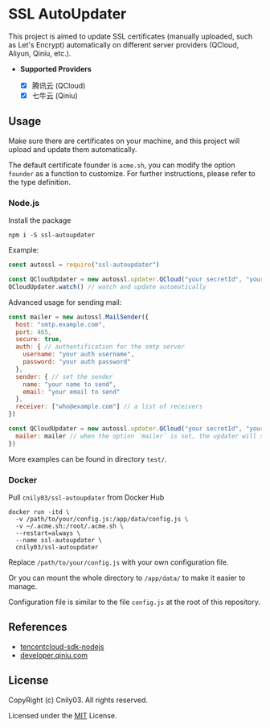 # SSL AutoUpdater

This project is aimed to update SSL certificates (manually uploaded, such as Let's Encrypt) automatically on different server providers (QCloud, Aliyun, Qiniu, etc.).

- **Supported Providers**

  - [x] 腾讯云 (QCloud)
  - [x] 七牛云 (Qiniu)

## Usage

Make sure there are certificates on your machine, and this project will upload and update them automatically.

The default certificate founder is `acme.sh`, you can modify the option `founder` as a function to customize. For further instructions, please refer to the type definition.

### Node.js

Install the package

```shell
npm i -S ssl-autoupdater
```

Example:

```javascript
const autossl = require("ssl-autoupdater")

const QCloudUpdater = new autossl.updater.QCloud("your secretId", "your secretKey")
QCloudUpdater.watch() // watch and update automatically
```

Advanced usage for sending mail:

```javascript
const mailer = new autossl.MailSender({
  host: "smtp.example.com",
  port: 465,
  secure: true,
  auth: { // authentification for the smtp server
    username: "your auth username",
    password: "your auth password"
  },
  sender: { // set the sender
    name: "your name to send",
    email: "your email to send"
  },
  receiver: ["who@example.com"] // a list of receivers
})

const QCloudUpdater = new autossl.updater.QCloud("your secretId", "your secretKey", {
  mailer: mailer // when the option `mailer` is set, the updater will send mail once after triggering the event
})
```

More examples can be found in directory `test/`.

### Docker

Pull `cnily03/ssl-autoupdater` from Docker Hub

```shell
docker run -itd \
  -v /path/to/your/config.js:/app/data/config.js \
  -v ~/.acme.sh:/root/.acme.sh \
  --restart=always \
  --name ssl-autoupdater \
  cnily03/ssl-autoupdater
```

Replace `/path/to/your/config.js` with your own configuration file.

Or you can mount the whole directory to `/app/data/` to make it easier to manage.

Configuration file is similar to the file `config.js` at the root of this repository.

## References

- [tencentcloud-sdk-nodejs](https://github.com/TencentCloud/tencentcloud-sdk-nodejs)
- [developer.qiniu.com](https://developer.qiniu.com)

## License

CopyRight (c) Cnily03. All rights reserved.

Licensed under the [MIT](https://github.com/Cnily03/ssl-autoupdater?tab=MIT-1-ov-file) License.
